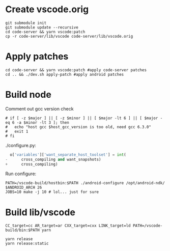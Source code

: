# Create vscode.orig
```
git submodule init
git submodule update --recursive
cd code-server && yarn vscode:patch
cp -r code-server/lib/vscode code-server/lib/vscode.orig
```
# Apply patches
```
cd code-server && yarn vscode:patch #apply code-server patches
cd .. && ./dev.sh apply-patch #apply android patches
```
# Build node
Comment out gcc version check
```
# if [ -z $major ] || [ -z $minor ] || [ $major -lt 6 ] || [ $major -eq 6 -a $minor -lt 3 ]; then
#   echo "host gcc $host_gcc_version is too old, need gcc 6.3.0"
#   exit 1
# fi
```

./configure.py:
```py
  o['variables']['want_separate_host_toolset'] = int(
-      cross_compiling and want_snapshots)
+      cross_compiling)
```

Run configure:
```
PATH=/vscode-build/hostbin:$PATH ./android-configure /opt/android-ndk/ $ANDROID_ARCH 26
JOBS=10 make -j 10 # lol... just for sure
```

# Build lib/vscode

```
CC_target=cc AR_target=ar CXX_target=cxx LINK_target=ld PATH=/vscode-build/bin:$PATH yarn
```

```
yarn release
yarn release:static
```
